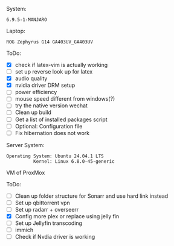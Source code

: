 System: 
```
6.9.5-1-MANJARO
```

Laptop:
```
ROG Zephyrus G14 GA403UV_GA403UV
```

ToDo:
- [x] check if latex-vim is actually working
- [ ] set up reverse look up for latex
- [x] audio quality
- [x] nvidia driver DRM setup
- [ ] power efficiency
- [ ] mouse speed different from windows(?)
- [ ] try the native version wechat
- [ ] Clean up build
- [ ] Get a list of installed packages script
- [ ] Optional: Configuration file
- [ ] Fix hibernation does not work

Server System:
```
Operating System: Ubuntu 24.04.1 LTS
          Kernel: Linux 6.8.0-45-generic
```
VM of ProxMox

ToDo:
- [ ] Clean up folder structure for Sonarr and use hard link instead
- [ ] Set up qbittorrent vpn
- [ ] Set up radarr + overseerr
- [x] Config more plex or replace using jelly fin
- [ ] Set up Jellyfin transcoding
- [ ] immich
- [ ] Check if Nvdia driver is working
